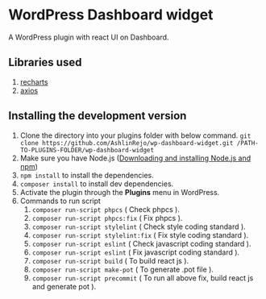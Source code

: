 # WordPress Dashboard widget 

A WordPress plugin with react UI on Dashboard.

## Libraries used

1. [recharts](https://www.npmjs.com/package/recharts)
2. [axios](https://www.npmjs.com/package/axios)

## Installing the development version

1. Clone the directory into your plugins folder with below command.
   `git clone https://github.com/AshlinRejo/wp-dashboard-widget.git /PATH-TO-PLUGINS-FOLDER/wp-dashboard-widget`
2. Make sure you have Node.js ([Downloading and installing Node.js and npm](https://docs.npmjs.com/downloading-and-installing-node-js-and-npm))
3. `npm install` to install the dependencies.
4. `composer install` to install dev dependencies.
5. Activate the plugin through the **Plugins** menu in WordPress.
6. Commands to run script
    1. `composer run-script phpcs` ( Check phpcs ).
    2. `composer run-script phpcs:fix` ( Fix phpcs ).
    3. `composer run-script stylelint` ( Check style coding standard ).
    4. `composer run-script stylelint:fix` ( Fix style coding standard ).
    5. `composer run-script eslint` ( Check javascript coding standard ).
    6. `composer run-script eslint` ( Fix javascript coding standard ).
    7. `composer run-script build` ( To build react js ).
    8. `composer run-script make-pot` ( To generate .pot file ).
    9. `composer run-script precommit` ( To run all above fix, build react js and generate pot ).